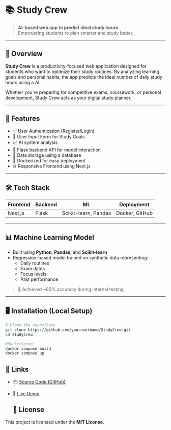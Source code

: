 # 📚 Study Crew

> **AI-based web app to predict ideal study hours.**  
> Empowering students to plan smarter and study better.

---

## 🚀 Overview

**Study Crew** is a productivity-focused web application designed for students who want to optimize their study routines. By analyzing learning goals and personal habits, the app predicts the ideal number of daily study hours using a AI.

Whether you're preparing for competitive exams, coursework, or personal development, Study Crew acts as your digital study planner.

---

## 🧠 Features

- ✅ User Authentication (Register/Login)
- 🧾 User Input Form for Study Goals
- 📈 AI system analysis
- 🧠 Flask backend API for model interaction
- 💾 Data storage using a database
- 🐳 Dockerized for easy deployment
- 🌐 Responsive Frontend using Next.js

---

## 🛠️ Tech Stack

| Frontend | Backend | ML | Deployment |
|----------|---------|----|------------|
| Next.js  | Flask   | Scikit-learn, Pandas | Docker, GitHub |

---

## 📊 Machine Learning Model

- Built using **Python**, **Pandas**, and **Scikit-learn**
- Regression-based model trained on synthetic data representing:
  - Daily routines
  - Exam dates
  - Focus levels
  - Past performance

> 🧪 Achieved ~85% accuracy during internal testing.

---

## 🖥️ Installation (Local Setup)

```bash
# Clone the repository
git clone https://github.com/yourusername/StudyCrew.git
cd StudyCrew

#DockerSetup
docker compose build
docker compose up
```

## 🔗 Links

- 📦 [Source Code (GitHub)](https://github.com/ibrahimfadu/StudyCrew)
- 🚀 [Live Demo](https://studycrew.vercel.app) 


  ## 📄 License

This project is licensed under the **MIT License**.


